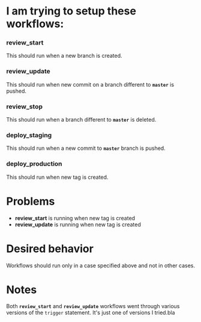 # I am trying to setup these workflows:

### review_start

This should run when a new branch is created.

### review_update

This should run when new commit on a branch different to **`master`** is pushed.

### review_stop

This should run when a branch different to **`master`** is deleted.

### deploy_staging

This should run when a new commit to **`master`** branch is pushed.

### deploy_production

This should run when new tag is created.

# Problems

* __review_start__ is running when new tag is created
* __review_update__ is running when new tag is created

# Desired behavior

Workflows should run only in a case specified above and not in other cases.

# Notes

Both **`review_start`** and **`review_update`** workflows went through various versions of the `trigger` statement. It's just one of versions I tried.bla

